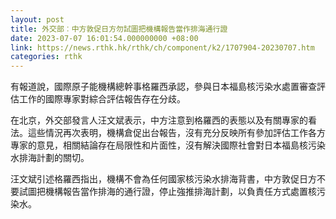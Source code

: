 ```yaml
---
layout: post
title: 外交部︰中方敦促日方勿試圖把機構報告當作排海通行證
date: 2023-07-07 16:01:54.000000000 +08:00
link: https://news.rthk.hk/rthk/ch/component/k2/1707904-20230707.htm
categories: rthk
---
```


有報道說，國際原子能機構總幹事格羅西承認，參與日本福島核污染水處置審查評估工作的國際專家對綜合評估報告存在分歧。

在北京，外交部發言人汪文斌表示，中方注意到格羅西的表態以及有關專家的看法。這些情況再次表明，機構倉促出台報告，沒有充分反映所有參加評估工作各方專家的意見，相關結論存在局限性和片面性，沒有解決國際社會對日本福島核污染水排海計劃的關切。

汪文斌引述格羅西指出，機構不會為任何國家核污染水排海背書，中方敦促日方不要試圖把機構報告當作排海的通行證，停止強推排海計劃，以負責任方式處置核污染水。
